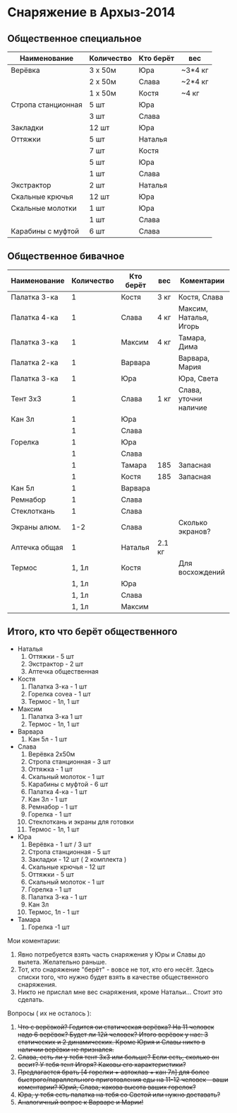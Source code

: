 Снаряжение в Архыз-2014
=======================

Общественное специальное
------------------------

| Наименование       | Количество | Кто берёт | вес     |
|--------------------|------------|-----------|---------|
|  Верёвка           | 3 x 50м    | Юра       | ~3*4 кг |
|                    | 2 x 50м    | Слава     | ~2*4 кг |
|                    | 1 x 50м    | Костя     | ~4 кг   |
| Стропа станционная | 5 шт       | Юра       |         |
|                    | 3 шт       | Слава     |         |
| Закладки           | 12 шт      | Юра       |         |
| Оттяжки            | 5 шт       | Наталья   |         |
|                    | 7 шт       | Костя     |         |
|                    | 5 шт       | Юра       |         |
|                    | 1 шт       | Слава     |         |
| Экстрактор         | 2 шт       | Наталья   |         |
| Скальные крючья    | 12 шт      | Юра       |         |
| Скальные молотки   | 1 шт       | Юра       |         |
|                    | 1 шт       | Слава     |         |
| Карабины с муфтой  | 6 шт       | Слава     |         |

Общественное бивачное
---------------------

| Наименование       | Количество | Кто берёт | вес     | Коментарии
|--------------------|------------|-----------|---------|--------------
| Палатка 3-ка       |  1         |  Костя    | 3 кг    | Костя, Слава
| Палатка 4-ка       |  1         |  Слава    | 4 кг    | Максим, Наталья, Игорь
| Палатка 3-ка       |  1         |  Максим   | 4 кг    | Тамара, Дима
| Палатка 2-ка       |  1         |  Варвара  |         | Варвара, Мария
| Палатка 3-ка       |  1         |  Юра      |         | Юра, Света
| Тент 3x3           |  1         |  Слава    | 1 кг    | Слава, уточни наличие
| Кан 3л             |  1         | Юра       |         | 
|                    |  1         | Слава     |         |
| Горелка            |  1         | Юра       |         |  
|                    |  1         | Слава     |         |
|                    |  1         | Тамара    | 185     | Запасная
|                    |  1         | Костя     | 185     | Запасная
| Кан 5л             |  1         | Варвара   |         | 
| Ремнабор           |  1         | Слава     |         |
| Стеклоткань        |  1         | Слава     |         |  
| Экраны алюм.       |  1-2       | Слава     |         | Сколько экранов?
| Аптечка общая      |  1         | Наталья   | 2.1 кг  |  
| Термос             |  1, 1л     | Костя     |         | Для восхождений
|                    |  1, 1л     | Юра       |         |
|                    |  1, 1л     | Слава     |         |
|                    |  1, 1л     | Максим    |         |
Итого, кто что берёт общественного
----------------------------------

 * Наталья
   1. Оттяжки - 5 шт
   2. Экстрактор - 2 шт
   3. Аптечка общественная
 * Костя
   1. Палатка 3-ка - 1 шт
   2. Горелка covea - 1 шт
   3. Термос - 1л, 1 шт
 * Максим
   1. Палатка 3-ка 1 шт
   2. Термос - 1л, 1 шт
 * Варвара
   1. Кан 5л - 1 шт
 * Слава
   1. Верёвка 2x50м
   2. Стропа станционная - 3 шт
   3. Оттяжка - 1 шт
   4. Скальный молоток - 1 шт
   5. Карабины с муфтой - 6 шт
   6. Палатка 4-ка - 1 шт
   7. Кан 3л - 1 шт
   9. Ремнабор - 1 шт
   10. Горелка - 1 шт
   11. Стеклоткань и экраны для готовки
   12. Термос - 1л, 1 шт
 * Юра
   1. Верёвка - 1 шт / 3 шт
   2. Стропа станционная - 5 шт
   3. Закладки - 12 шт ( 2 комплекта )
   4. Скальные крючья - 12 шт
   5. Оттяжки - 5 шт
   6. Скальный молоток - 1 шт
   7. Горелка - 1 шт
   8. Палатка 3-ка - 1 шт
   9. Кан 3л
   10. Термос, 1л - 1 шт
 * Тамара
   1. Горелка -1 шт
    
Мои коментарии: 
 1. Явно потребуется взять часть снаряжения у Юры и Славы до вылета. Желательно раньше.
 2. Тот, кто снаряжение "берёт" - вовсе не тот, кто его несёт. Здесь списки того, что нужно будет взять в качестве общественного снаряжения.
 3. Никто не прислал мне вес снаряжения, кроме Натальи... Стоит это сделать.

Вопросы ( их не осталось ):
 1. ~~Что с верёвкой? Годится ои статическая верёвка? На 11 человек надо 6 верёвок? Будет ли 12й человек? Итого верёвок у нас: 3 статических и 2 динамических. Кроме Юрия и Славы никто в наличии верёвки не признался.~~
 2. ~~Слава, есть ли у тебя тент 3х3 или больше? Если есть, сколько он весит? У тебя тент Игоря? Каковы его характеристики?~~
 3. ~~Предлагается брать [4 горелки + автоклав + кан 7л] для более быстрого/параллельного приготовления еды на 11-12 человек - ваши коментарии? Юрий, Слава, какова высота ваших горелок?~~
 4. ~~Юра, у тебя есть палатка на тебя со Светой или нужно доставать?~~
 5. ~~Аналогичный вопрос к Варваре и Марии!~~
